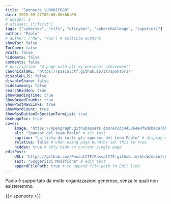 ```yaml
---
title: "Sponsors \U0001F680"
date: 2025-09-27T00:00:00+00:00
# weight: 1
# aliases: ["/first"]
tags: ["cybersec", "ctfs", "olicyber", "cyberchallenge", "superiori"]
author: "Paolo"
# author: ["Me", "You"] # multiple authors
showToc: false
TocOpen: false
draft: false
hidemeta: false
comments: false
# description: "A page with all my personal achivement"
canonicalURL: "https://pascalctf.github.io/it/sponsors/"
disableHLJS: false
disableShare: false
hideSummary: false
searchHidden: true
ShowReadingTime: true
ShowBreadCrumbs: true
ShowPostNavLinks: true
ShowWordCount: true
ShowRssButtonInSectionTermList: true
UseHugoToc: true
cover:
    image: "https://opengraph.githubassets.com/eccdc445364e4f9dcbece7bb7f178f0756be13a48717c78ec94bf78c35861b9a/PascalCTF/PascalCTF.github.io" # image path/url
    alt: "Sponsor del team Paolo" # alt text
    caption: "La lista di tutti gli sponsor del team Paolo" # display caption under cover
    relative: false # when using page bundles set this to true
    hidden: true # only hide on current single page
editPost:
    URL: "https://github.com/PascalCTF/PascalCTF.github.io/blob/main/content/it"
    Text: "Suggerisci Modifiche" # edit text
    appendFilePath: true # to append file path to Edit link
---
```


Paolo è supportato da molte organizzazioni generose, senza le quali non esisteremmo.

{{< sponsors >}}
